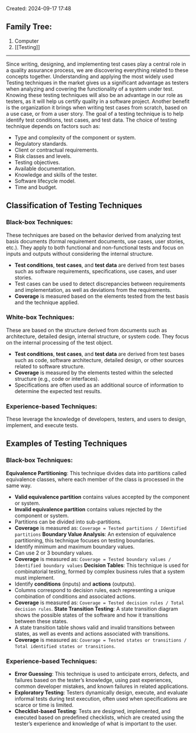 Created: 2024-09-17 17:48
## Family Tree:
1. Computer
2. [[Testing]]
-- -
Since writing, designing, and implementing test cases play a central role in a quality assurance process, we are discovering everything related to these concepts together. Understanding and applying the most widely used Testing techniques in the market gives us a significant advantage as testers when analyzing and covering the functionality of a system under test.
Knowing these testing techniques will also be an advantage in our role as testers, as it will help us certify quality in a software project. Another benefit is the organization it brings when writing test cases from scratch, based on a use case, or from a user story.
The goal of a testing technique is to help identify test conditions, test cases, and test data. The choice of testing technique depends on factors such as:
- Type and complexity of the component or system.
- Regulatory standards.
- Client or contractual requirements.
- Risk classes and levels.
- Testing objectives.
- Available documentation.
- Knowledge and skills of the tester.
- Software lifecycle model.
- Time and budget.
## Classification of Testing Techniques
### Black-box Techniques:
These techniques are based on the behavior derived from analyzing test basis documents (formal requirement documents, use cases, user stories, etc.). They apply to both functional and non-functional tests and focus on inputs and outputs without considering the internal structure.
- **Test conditions**, **test cases**, and **test data** are derived from test bases such as software requirements, specifications, use cases, and user stories.
- Test cases can be used to detect discrepancies between requirements and implementation, as well as deviations from the requirements.
- **Coverage** is measured based on the elements tested from the test basis and the technique applied.
### White-box Techniques:
These are based on the structure derived from documents such as architecture, detailed design, internal structure, or system code. They focus on the internal processing of the test object.
- **Test conditions**, **test cases**, and **test data** are derived from test bases such as code, software architecture, detailed design, or other sources related to software structure.
- **Coverage** is measured by the elements tested within the selected structure (e.g., code or interfaces).
- Specifications are often used as an additional source of information to determine the expected test results.
### Experience-based Techniques:
These leverage the knowledge of developers, testers, and users to design, implement, and execute tests.
## Examples of Testing Techniques
### Black-box Techniques:
**Equivalence Partitioning**: This technique divides data into partitions called equivalence classes, where each member of the class is processed in the same way.
- **Valid equivalence partition** contains values accepted by the component or system.
- **Invalid equivalence partition** contains values rejected by the component or system.
- Partitions can be divided into sub-partitions.
- **Coverage** is measured as:  `Coverage = Tested partitions / Identified partitions`
**Boundary Value Analysis**: An extension of equivalence partitioning, this technique focuses on testing boundaries.
- Identify minimum and maximum boundary values.
- Can use 2 or 3 boundary values.
- **Coverage** is measured as:  `Coverage = Tested boundary values / Identified boundary values`
**Decision Tables**: This technique is used for combinatorial testing, formed by complex business rules that a system must implement.
- Identify **conditions** (inputs) and **actions** (outputs).
- Columns correspond to decision rules, each representing a unique combination of conditions and associated actions.
- **Coverage** is measured as:  `Coverage = Tested decision rules / Total decision rules`.
**State Transition Testing**: A state transition diagram shows the possible states of the software and how it transitions between these states.
- A state transition table shows valid and invalid transitions between states, as well as events and actions associated with transitions.
- **Coverage** is measured as:  `Coverage = Tested states or transitions / Total identified states or transitions`.
### Experience-based Techniques:
- **Error Guessing**: This technique is used to anticipate errors, defects, and failures based on the tester’s knowledge, using past experiences, common developer mistakes, and known failures in related applications.
- **Exploratory Testing**: Testers dynamically design, execute, and evaluate informal tests during test execution, often used when specifications are scarce or time is limited.
- **Checklist-based Testing**: Tests are designed, implemented, and executed based on predefined checklists, which are created using the tester’s experience and knowledge of what is important to the user.